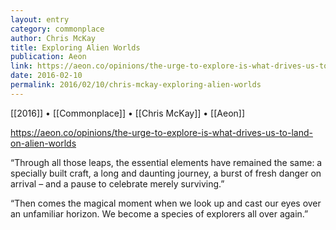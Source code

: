 ```yaml
---
layout: entry
category: commonplace
author: Chris McKay
title: Exploring Alien Worlds
publication: Aeon
link: https://aeon.co/opinions/the-urge-to-explore-is-what-drives-us-to-land-on-alien-worlds
date: 2016-02-10
permalink: 2016/02/10/chris-mckay-exploring-alien-worlds
---
```


[[2016]] • [[Commonplace]] • [[Chris McKay]] • [[Aeon]]

https://aeon.co/opinions/the-urge-to-explore-is-what-drives-us-to-land-on-alien-worlds

“Through all those leaps, the essential elements have remained the same: a specially built craft, a long and daunting journey, a burst of fresh danger on arrival – and a pause to celebrate merely surviving.”

“Then comes the magical moment when we look up and cast our eyes over an unfamiliar horizon. We become a species of explorers all over again.”
